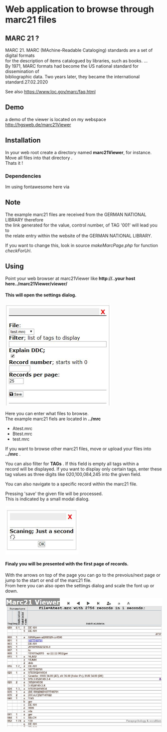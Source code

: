 # Web application to browse through marc21 files


## MARC 21 ?

MARC 21. MARC (MAchine-Readable Cataloging) standards are a set of digital formats  
for the description of items catalogued by libraries, such as books. ...  
By 1971, MARC formats  had become the US national standard for dissemination of  
bibliographic data. Two years later, they became the international standard.27.02.2020

See also https://www.loc.gov/marc/faq.html

## Demo

a demo of the viewer is located on my webspace http://hgsweb.de/marc21Viewer  


## Installation

In your web root create a directory named **marc21Viewer**, for instance.    
Move all files into that directory .   
Thats it !

### Dependencies

Im using fontawesome here via <link> 

## Note

The example marc21 files are received from the GERMAN NATIONAL LIBRARY therefore  
the link generated for the value, control number, of TAG '001' will lead you to  
the relate entry within the website of the GERMAN NATIONAL LIBRARY. 

If you want to change this, look in source *makeMarcPage.php* for function *checkForUri*. 

## Using

Point your web browser at marc21Viewer like **http://..your host here../marc21Viewer/viewer/**  

#### This will open the settings dialog.

![settings](img/settings.JPG)

Here you can enter what files to browse.   
The example marc21 fiels are located in **../mrc**

* Atest.mrc
* Btest.mrc
* test.mrc

If you want to browse other marc21 files, move or upload your files
into **../mrc** .  

You can also filter for  **TAGs** . If this field is empty all tags within a  
record will be displayed. If you want to display only certain tags, enter these   
tag values as three digits like 020,100,084,245 into the given field.

You can also navigate to a specific record within the marc21 file.

Pressing 'save' the given file will be processed.  
This is indicated by a small modal dialog.

![scanning](img/scanning.JPG)

#### Finaly you will be presented with the first page of records.

With the arrows on top of the page you can go to the prevoius/next page or jump to the start or end of the marc21 file.  
From here you can also open the settings dialog and scale the font up or down.

![first records](img/page.JPG)

